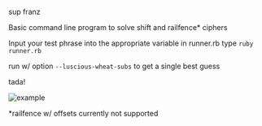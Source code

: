 sup franz

Basic command line program to solve shift and railfence* ciphers


Input your test phrase into the appropriate variable in runner.rb type ```ruby runner.rb```

run w/ option ```--luscious-wheat-subs``` to get  a single best guess

tada!

<CR>
<CR>

![example](http://i.imgur.com/ail8HqH.png)

*railfence w/ offsets currently not supported